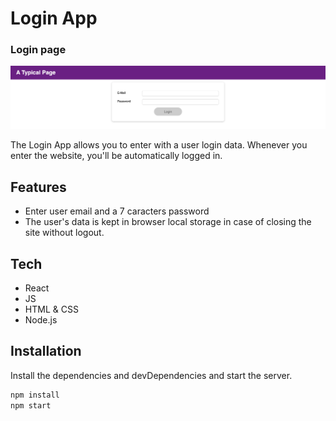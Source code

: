 # Login App

### Login page
[![N|Solid](assets/login.png)](assets/login.png)

The Login App allows you to enter with a user login data. Whenever you enter the website, you'll be automatically logged in. 

## Features

- Enter user email and a 7 caracters password
- The user's data is kept in browser local storage in case of closing the site without logout. 

## Tech

- React
- JS
- HTML & CSS
- Node.js

## Installation

Install the dependencies and devDependencies and start the server.

```sh
npm install
npm start